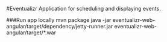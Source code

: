 #Eventualizr
Application for scheduling and displaying events.

###Run app locally
	mvn package
    java -jar eventualizr-web-angular/target/dependency/jetty-runner.jar eventualizr-web-angular/target/*.war 

